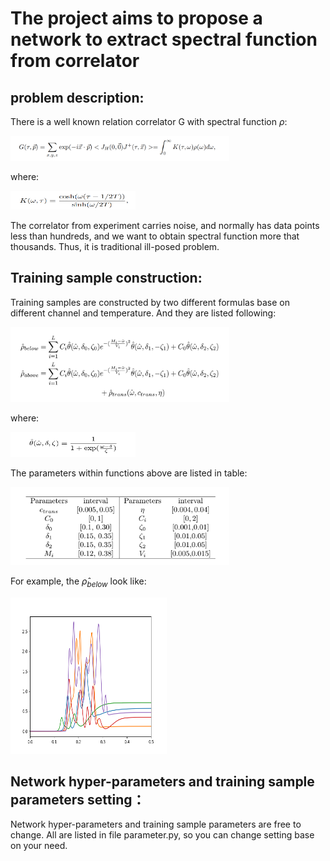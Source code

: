 # The project aims to propose a network to extract spectral function from correlator

## problem description:

There is a well known relation correlator G with spectral function $\rho$:

<img src="https://github.com/Chern2/Network-approach-to-extract-spectral-function-from-correlator-/blob/master/image/correlator_spectral.png" width = "350" height = "40"/>

where:

<img src="https://github.com/Chern2/Network-approach-to-extract-spectral-function-from-correlator-/blob/master/image/kernel_function.png" width = "200" height = "30"/>

The correlator from experiment carries noise, and normally has data points less than hundreds, and we want to obtain spectral function more that thousands. Thus, it is traditional ill-posed problem.

## Training sample construction:

 Training samples are constructed by two different formulas base on different channel and temperature. And they are listed following:

<img src="https://github.com/Chern2/Network-approach-to-extract-spectral-function-from-correlator-/blob/master/image/training_function.png" width = "350" height = "120"/>

 where:

<img src="https://github.com/Chern2/Network-approach-to-extract-spectral-function-from-correlator-/blob/master/image/zheta_function.png" width = "200" height = "40"/>

  The parameters within functions above are listed in table:

<img src="https://github.com/Chern2/Network-approach-to-extract-spectral-function-from-correlator-/blob/master/image/sample_parameters.png" width = "350" height = "125"/>

For example, the $\hat{\rho}_{below}$ look like:

<img src="https://github.com/Chern2/Network-approach-to-extract-spectral-function-from-correlator-/blob/master/image/training_sample.png" width = "250" height = "250"/>

## Network hyper-parameters and training sample  parameters setting：

Network hyper-parameters and training sample  parameters are free to change. All are listed in file parameter.py, so you can change setting base on your need.   
